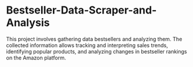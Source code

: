 # Bestseller-Data-Scraper-and-Analysis
This project involves gathering data bestsellers and analyzing them. The collected information allows tracking and interpreting sales trends, identifying popular products, and analyzing changes in bestseller rankings on the Amazon platform.
